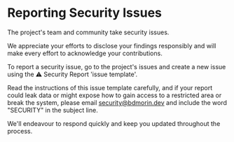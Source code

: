 # **Reporting Security Issues**

The project's team and community take security issues.

We appreciate your efforts to disclose your findings responsibly and will make every effort to acknowledge your contributions.

To report a security issue, go to the project's issues and create a new issue using the ⚠️ Security Report 'issue template'.

Read the instructions of this issue template carefully, and if your report could leak data or might expose how to gain access to a restricted area or break the system, please email [security@bdmorin.dev](mailto:security@bdmorin.dev) and include the word "SECURITY" in the subject line.

We'll endeavour to respond quickly and keep you updated throughout the process.
